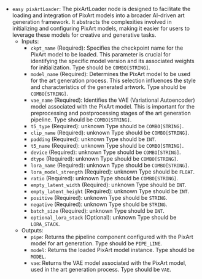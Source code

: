 - `easy pixArtLoader`: The pixArtLoader node is designed to facilitate the loading and integration of PixArt models into a broader AI-driven art generation framework. It abstracts the complexities involved in initializing and configuring PixArt models, making it easier for users to leverage these models for creative and generative tasks.
    - Inputs:
        - `ckpt_name` (Required): Specifies the checkpoint name for the PixArt model to be loaded. This parameter is crucial for identifying the specific model version and its associated weights for initialization. Type should be `COMBO[STRING]`.
        - `model_name` (Required): Determines the PixArt model to be used for the art generation process. This selection influences the style and characteristics of the generated artwork. Type should be `COMBO[STRING]`.
        - `vae_name` (Required): Identifies the VAE (Variational Autoencoder) model associated with the PixArt model. This is important for the preprocessing and postprocessing stages of the art generation pipeline. Type should be `COMBO[STRING]`.
        - `t5_type` (Required): unknown Type should be `COMBO[STRING]`.
        - `clip_name` (Required): unknown Type should be `COMBO[STRING]`.
        - `padding` (Required): unknown Type should be `INT`.
        - `t5_name` (Required): unknown Type should be `COMBO[STRING]`.
        - `device` (Required): unknown Type should be `COMBO[STRING]`.
        - `dtype` (Required): unknown Type should be `COMBO[STRING]`.
        - `lora_name` (Required): unknown Type should be `COMBO[STRING]`.
        - `lora_model_strength` (Required): unknown Type should be `FLOAT`.
        - `ratio` (Required): unknown Type should be `COMBO[STRING]`.
        - `empty_latent_width` (Required): unknown Type should be `INT`.
        - `empty_latent_height` (Required): unknown Type should be `INT`.
        - `positive` (Required): unknown Type should be `STRING`.
        - `negative` (Required): unknown Type should be `STRING`.
        - `batch_size` (Required): unknown Type should be `INT`.
        - `optional_lora_stack` (Optional): unknown Type should be `LORA_STACK`.
    - Outputs:
        - `pipe`: Returns the pipeline component configured with the PixArt model for art generation. Type should be `PIPE_LINE`.
        - `model`: Returns the loaded PixArt model instance. Type should be `MODEL`.
        - `vae`: Returns the VAE model associated with the PixArt model, used in the art generation process. Type should be `VAE`.
